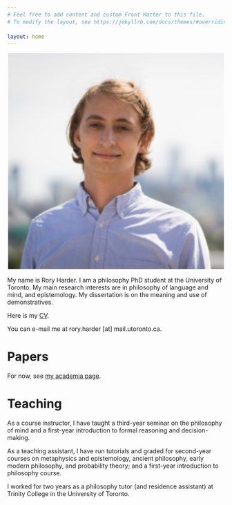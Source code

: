 ```yaml
---
# Feel free to add content and custom Front Matter to this file.
# To modify the layout, see https://jekyllrb.com/docs/themes/#overriding-theme-defaults

layout: home
---
```


<center><img src="GMP9241edit.png" height="500" width="500"></center>

>
>
>

My name is Rory Harder. I am a philosophy PhD student at the University of Toronto. My main research interests are in philosophy of language and mind, and epistemology. My dissertation is on the meaning and use of demonstratives.

Here is my [CV](https://RH_FULLCV.pdf).

You can e-mail me at rory.harder [at] mail.utoronto.ca.

# Papers

For now, see [my academia page](https://utoronto.academia.edu/RoryHarder).

# Teaching

As a course instructor, I have taught a third-year seminar on the philosophy of mind and a first-year introduction to formal reasoning and decision-making.

As a teaching assistant, I have run tutorials and graded for second-year courses on metaphysics and epistemology, ancient philosophy, early modern philosophy, and probability theory; and a first-year introduction to philosophy course.

I worked for two years as a philosophy tutor (and residence assistant) at Trinity College in the University of Toronto.





